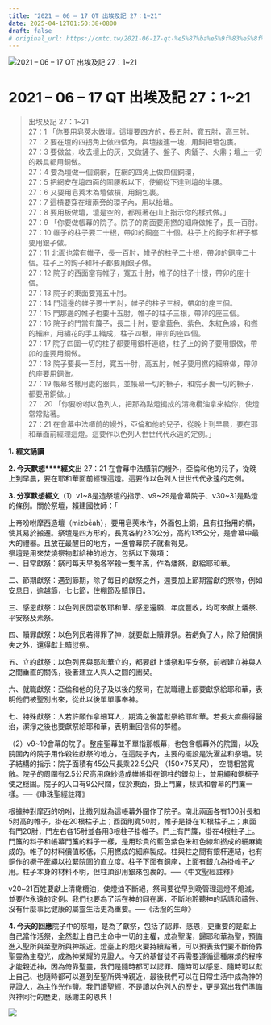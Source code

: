 ```yaml
---
title: "2021 – 06 – 17 QT 出埃及記 27：1~21"
date: 2025-04-12T01:50:38+0800
draft: false
# original_url: https://cmtc.tw/2021-06-17-qt-%e5%87%ba%e5%9f%83%e5%8f%8a%e8%a8%98-27%ef%bc%9a121
---
```


![2021 – 06 – 17 QT 出埃及記 27：1~21](/images/qt.jpg   "2021 – 06 – 17 QT 出埃及記 27：1~21")

# 2021 – 06 – 17 QT 出埃及記 27：1~21

> 出埃及記 27：1~21  
> 27：1 「你要用皂莢木做壇。這壇要四方的，長五肘，寬五肘，高三肘。  
> 27：2 要在壇的四拐角上做四個角，與壇接連一塊，用銅把壇包裹。  
> 27：3 要做盆，收去壇上的灰，又做鏟子、盤子、肉鍤子、火鼎；壇上一切的器具都用銅做。  
> 27：4 要為壇做一個銅網，在網的四角上做四個銅環，  
> 27：5 把網安在壇四面的圍腰板以下，使網從下達到壇的半腰。  
> 27：6 又要用皂莢木為壇做槓，用銅包裹。  
> 27：7 這槓要穿在壇兩旁的環子內，用以抬壇。  
> 27：8 要用板做壇，壇是空的，都照著在山上指示你的樣式做。」  
> 27：9 「你要做帳幕的院子。院子的南面要用撚的細麻做帷子，長一百肘。  
> 27：10 帷子的柱子要二十根，帶卯的銅座二十個。柱子上的鉤子和杆子都要用銀子做。  
> 27：11 北面也當有帷子，長一百肘，帷子的柱子二十根，帶卯的銅座二十個。柱子上的鉤子和杆子都要用銀子做。  
> 27：12 院子的西面當有帷子，寬五十肘，帷子的柱子十根，帶卯的座十個。  
> 27：13 院子的東面要寬五十肘。  
> 27：14 門這邊的帷子要十五肘，帷子的柱子三根，帶卯的座三個。  
> 27：15 門那邊的帷子也要十五肘，帷子的柱子三根，帶卯的座三個。  
> 27：16 院子的門當有簾子，長二十肘，要拿藍色、紫色、朱紅色線，和撚的細麻，用繡花的手工織成，柱子四根，帶卯的座四個。  
> 27：17 院子四圍一切的柱子都要用銀杆連絡，柱子上的鉤子要用銀做，帶卯的座要用銅做。  
> 27：18 院子要長一百肘，寬五十肘，高五肘，帷子要用撚的細麻做，帶卯的座要用銅做。  
> 27：19 帳幕各樣用處的器具，並帳幕一切的橛子，和院子裏一切的橛子，都要用銅做。」  
> 27：20 「你要吩咐以色列人，把那為點燈搗成的清橄欖油拿來給你，使燈常常點著。  
> 27：21 在會幕中法櫃前的幔外，亞倫和他的兒子，從晚上到早晨，要在耶和華面前經理這燈。這要作以色列人世世代代永遠的定例。」

**1.** **經文誦讀**

**2. 今天默想****經文**出 27：21 在會幕中法櫃前的幔外，亞倫和他的兒子，從晚上到早晨，要在耶和華面前經理這燈。這要作以色列人世世代代永遠的定例。

**3. 分享默想經文**（1）v1~8是造祭壇的指示、v9~29是會幕院子、v30~31是點燈的條例。關於祭壇，賴建國牧師：「

上帝吩咐摩西造壇（mizbēaḥ），要用皂莢木作，外面包上銅，且有扛抬用的槓，使其易於搬遷。祭壇是四方形的，長寬各約230公分，高約135公分，是會幕中最大的禮器。且放在最醒目的地方，一進會幕院子就看得見。  
祭壇是用來焚燒祭物獻給神的地方。包括以下幾項：  
一、日常獻祭：祭司每天早晚各宰殺一隻羊羔，作為燔祭，獻給耶和華。

二、節期獻祭：遇到節期，除了每日的獻祭之外，還要加上節期當獻的祭物，例如安息日，逾越節，七七節，住棚節及贖罪日。

三、感恩獻祭：以色列民因崇敬耶和華、感恩還願、年度豐收，均可來獻上燔祭、平安祭及素祭。

四、贖罪獻祭：以色列民若得罪了神，就要獻上贖罪祭。若虧負了人，除了賠償損失之外，還得獻上贖愆祭。

五、立約獻祭：以色列民與耶和華立約，都要獻上燔祭和平安祭，前者建立神與人之間垂直的關係，後者建立人與人之間的團契。

六、就職獻祭：亞倫和他的兒子及以後的祭司，在就職禮上都要獻祭給耶和華，表明他們被聖別出來，從此以後單單事奉神。

七、特殊獻祭：人若許願作拿細耳人，期滿之後當獻祭給耶和華。若長大痲瘋得醫治，潔淨之後也要獻祭給耶和華，表明重回信仰的群體。

（2）v9~19會幕的院子。整座聖幕並不單指那帳幕，也包含帳幕外的院圍，以及院圍內的院子用作殺牲獻祭的地方。在這院子內，主要的擺設是洗濯盆和祭壇。院子結構的指示：院子面積有45公尺長乘22.5公尺 （150×75英尺）， 空間相當寬敞。院子的周圍有2.5公尺高用麻紗造成帷帳掛在銅柱的銀勾上，並用繩和銅橛子使之穩固。院子的入口有9公尺闊，位於東面，掛上門簾，樣式和會幕的門簾一樣。──《串珠聖經註釋》

根據神對摩西的吩咐，比撒列就為這帳幕外圍作了院子。南北兩面各有100肘長和5肘高的帷子，掛在20根柱子上；西面則寬50肘，帷子是掛在10根柱子上；東面有門20肘，門左右各15肘並各用3根柱子掛帷子。門上有門簾，掛在4根柱子上。門簾的料子和帳幕門簾的料子一樣，是用珍貴的藍色紫色朱紅色線和撚成的細麻織成的。帷子的材料價值較低，只用撚成的細麻製成。柱與柱之間有銀杆連結，也有銅作的橛子牽繩以拉緊院圍的直立度。柱子下面有銅座，上面有銀凢為掛帷子之用。柱子本身的材料不明，但柱頂卻用銀來包裹的。──《中文聖經註釋》

v20~21百姓要獻上清橄欖油，使燈油不斷絕，祭司要從早到晚管理這燈不熄滅，並要作永遠的定例。我們也要為了活在神的同在裏，不斷地聆聽神的話語和禱告。沒有什麼事比健康的屬靈生活更為重要。──《活潑的生命》

**4. 今天的回應**院子中的祭壇，是為了獻祭，包括了認罪、感恩，更重要的是獻上自己當作活祭，全然獻上自己生命中一切的主權，成為聖潔，歸耶和華為聖，預備進入聖所與至聖所與神親近。燈臺上的燈火要持續點著，可以預表我們要不斷倚靠聖靈為主發光，成為神榮耀的見證人。今天的基督徒不再需要遵循這種麻煩的程序才能親近神，因為倚靠聖靈，我們是隨時都可以認罪、隨時可以感恩、隨時可以獻上自己、也隨時都可以進到至聖所與神親近，最後我們可以在日常生活中成為神的見證人，為主作光作鹽。我們讀聖經，不是讀以色列人的歷史，更是寫出我們準備與神同行的歷史，感謝主的恩典！

![](/images/1-1-1.jpg)